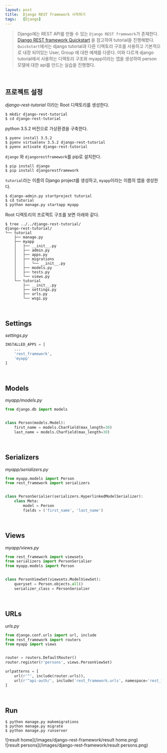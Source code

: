 ```yaml
---
layout: post
title:  Django REST framework 시작하기
tags:   [Django]
---
```


> Django에는 REST API를 만들 수 있는 `Django REST framework`가 존재한다. [Django REST framework Quickstart](http://www.django-rest-framework.org/tutorial/quickstart/) 을 참고하여 tutorial을 진행해봤다. `Quickstart`에서는 django tutorial과 다른 디렉토리 구조를 사용하고 기본적으로 내장 되어있는 User, Group 에 대한 예제를 다룬다. 이와 다르게 django tutorial에서 사용하는 디렉토리 구조와 myapp이라는 앱을 생성하여 person 모델에 대한 api를 만드는 실습을 진행했다.   

<br/>  

## 프로젝트 설정  

_django-rest-tutorial_ 이라는 Root 디렉토리를 생성한다.  

```
$ mkdir django-rest-tutorial
$ cd django-rest-tutorial
```  

python 3.5.2 버전으로 가상환경을 구축한다.  

```
$ pyenv install 3.5.2
$ pyenv virtualenv 3.5.2 django-rest-tutorial
$ pyenv activate django-rest-tutorial
```  

`django` 와 `djangorestframework`를 pip로 설치한다.  

```
$ pip install django
$ pip install djangorestframework
```  

`tutorial`라는 이름의 Django project를 생성하고, `myapp`이라는 이름의 앱을 생성한다.  

```
$ django-admin.py startproject tutorial
$ cd tutorial
$ python manage.py startapp myapp
```  

Root 디렉토리의 프로젝트 구조를 보면 아래와 같다.   

```
$ tree ../../django-rest-tutorial/
django-rest-tutorial/
└── tutorial
    ├── manage.py
    ├── myapp
    │   ├── __init__.py
    │   ├── admin.py
    │   ├── apps.py
    │   ├── migrations
    │   │   └── __init__.py
    │   ├── models.py
    │   ├── tests.py
    │   └── views.py
    └── tutorial
        ├── __init__.py
        ├── settings.py
        ├── urls.py
        └── wsgi.py
```  

<br/>  

## Settings  

_settings.py_  

```python
INSTALLED_APPS = [
    ...
    'rest_framework',
    'myapp'
]
```  

<br/>  

## Models  

_myapp/models.py_  

```python
from django.db import models


class Person(models.Model):
    first_name = models.CharField(max_length=30)
    last_name = models.CharField(max_length=30)
```  

<br/>  

## Serializers  

_myapp/serializers.py_  

```python
from myapp.models import Person
from rest_framework import serializers


class PersonSerialier(serializers.HyperlinkedModelSerializer):
    class Meta:
        model = Person
        fields = ('first_name', 'last_name')
```  

<br/>  

## Views  

_myapp/views.py_  

```python
from rest_framework import viewsets
from serializers import PersonSerialier
from myapp.models import Person


class PersonViewSet(viewsets.ModelViewSet):
    queryset = Person.objects.all()
    serializer_class = PersonSerialier
```  

<br/>  

## URLs  

_urls.py_  

```python
from django.conf.urls import url, include
from rest_framework import routers
from myapp import views


router = routers.DefaultRouter()
router.register(r'persons', views.PersonViewSet)

urlpatterns = [
    url(r'^', include(router.urls)),
    url(r'^api-auth/', include('rest_framework.urls', namespace='rest_framework'))
]
```   

<br/>  

## Run

```
$ python manage.py makemigrations
$ python manage.py migrate
$ python manage.py runserver
```  

![result home](/images/django-rest-framework/result home.png)  
![result persons](/images/django-rest-framework/result persons.png)  
